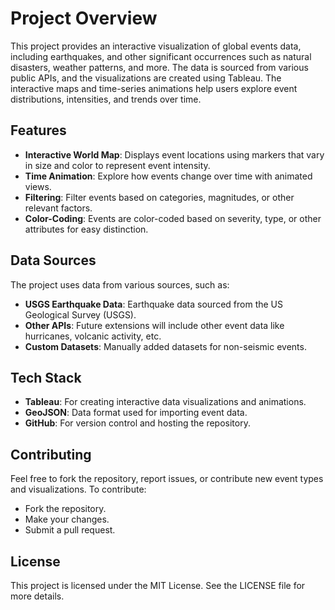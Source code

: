 # **Project Overview**
This project provides an interactive visualization of global events data, including earthquakes, and other significant occurrences such as natural disasters, weather patterns, and more. The data is sourced from various public APIs, and the visualizations are created using Tableau. The interactive maps and time-series animations help users explore event distributions, intensities, and trends over time.

## **Features**
- **Interactive World Map**: Displays event locations using markers that vary in size and color to represent event intensity.
- **Time Animation**: Explore how events change over time with animated views.
- **Filtering**: Filter events based on categories, magnitudes, or other relevant factors.
- **Color-Coding**: Events are color-coded based on severity, type, or other attributes for easy distinction.

## **Data Sources** 
The project uses data from various sources, such as:

- **USGS Earthquake Data**: Earthquake data sourced from the US Geological Survey (USGS).
- **Other APIs**: Future extensions will include other event data like hurricanes, volcanic activity, etc.
- **Custom Datasets**: Manually added datasets for non-seismic events.

## **Tech Stack**
- **Tableau**: For creating interactive data visualizations and animations.
- **GeoJSON**: Data format used for importing event data.
- **GitHub**: For version control and hosting the repository.

## **Contributing**
Feel free to fork the repository, report issues, or contribute new event types and visualizations. To contribute:
- Fork the repository.
- Make your changes.
- Submit a pull request.

## **License**
This project is licensed under the MIT License. See the LICENSE file for more details.

